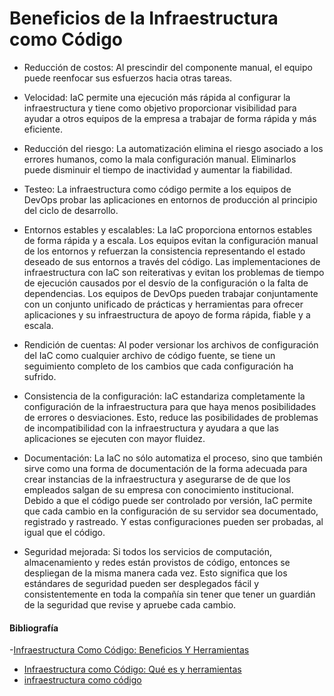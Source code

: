 # Beneficios de la Infraestructura como Código

- Reducción de costos: Al prescindir del componente manual, el equipo puede reenfocar sus esfuerzos hacia otras tareas.

- Velocidad: IaC permite una ejecución más rápida al configurar la infraestructura y tiene como objetivo proporcionar visibilidad para ayudar a otros equipos de la empresa a trabajar de forma rápida y más eficiente. 

- Reducción del riesgo: La automatización elimina el riesgo asociado a los errores humanos, como la mala configuración manual. Eliminarlos puede disminuir el tiempo de inactividad y aumentar la fiabilidad.

- Testeo: La infraestructura como código permite a los equipos de DevOps probar las aplicaciones en entornos de producción al principio del ciclo de desarrollo.

- Entornos estables y escalables: La IaC proporciona entornos estables de forma rápida y a escala. Los equipos evitan la configuración manual de los entornos y refuerzan la consistencia representando el estado deseado de sus entornos a través del código. Las implementaciones de infraestructura con IaC son reiterativas y evitan los problemas de tiempo de ejecución causados por el desvío de la configuración o la falta de dependencias. Los equipos de DevOps pueden trabajar conjuntamente con un conjunto unificado de prácticas y herramientas para ofrecer aplicaciones y su infraestructura de apoyo de forma rápida, fiable y a escala.

- Rendición de cuentas: Al poder versionar los archivos de configuración del IaC como cualquier archivo de código fuente, se tiene un seguimiento completo de los cambios que cada configuración ha sufrido. 

- Consistencia de la configuración: IaC estandariza completamente la configuración de la infraestructura para que haya menos posibilidades de errores o desviaciones. Esto, reduce las posibilidades de problemas de incompatibilidad con la infraestructura y ayudara a que las aplicaciones se ejecuten con mayor fluidez.

- Documentación: La IaC no sólo automatiza el proceso, sino que también sirve como una forma de documentación de la forma adecuada para crear instancias de la infraestructura y asegurarse de de que los empleados salgan de su empresa con conocimiento institucional. Debido a que el código puede ser controlado por versión, IaC permite que cada cambio en la configuración de su servidor sea documentado, registrado y rastreado. Y estas configuraciones pueden ser probadas, al igual que el código.

- Seguridad mejorada: Si todos los servicios de computación, almacenamiento y redes están provistos de código, entonces se despliegan de la misma manera cada vez. Esto significa que los estándares de seguridad pueden ser desplegados fácil y consistentemente en toda la compañía sin tener que tener un guardián de la seguridad que revise y apruebe cada cambio.

#### Bibliografía
-[Infraestructura Como Código: Beneficios Y Herramientas](https://apiumhub.com/es/tech-blog-barcelona/infraestructura-como-codigo-beneficios-y-herramientas/)
- [Infraestructura como Código: Qué es y herramientas](https://openwebinars.net/blog/infraestructura-como-codigo-que-es-y-herramientas/)
- [infraestructura como código](https://openaccess.uoc.edu/bitstream/10609/132647/11/drsromeroTFG0621memoria.pdf)